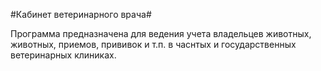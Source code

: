 #Кабинет ветеринарного врача#

Программа предназначена для ведения учета владельцев животных, животных, приемов, прививок и т.п. в часнтых и государственных ветеринарных клиниках.
